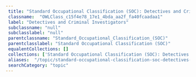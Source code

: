 ```yaml
--- 
 title: "Standard Occupational Classification (SOC): Detectives and Criminal Investigators" 
 classname:  "OWLClass_c15f4e78_17e1_4bda_aa2f_fa40fcaadaa1" 
 label: "Detectives and Criminal Investigators" 
 subclassname: "null" 
 subclasslabel: "null" 
 parentclassname: "Standard_Occupational_Classification_(SOC)" 
 parentclasslabel: "Standard Occupational Classification (SOC)" 
 equalentCollections: [] 
 collections: ['Standard Occupational Classification (SOC): Detectives and Criminal Investigators']
 aliases:  "/topic/standard-occupational-classification-soc-detectives-and-criminal-investigators"  
 searchCategory: "topic" 
---
```

